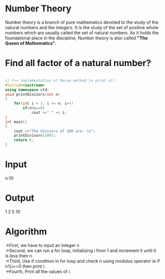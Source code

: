 <h1>Number Theory</h1>
Number theory is a branch of pure mathematics devoted to the study of the natural numbers and the integers. It is the study of the set of positive whole numbers which are usually called the set of natural numbers. As it holds the foundational place in the discipline, Number theory is also called <b>"The Queen of Mathematics".</b>

<h1>Find all factor of a natural number?</h1>

```cpp

// C++ implementation of Naive method to print all
#include<iostream>
using namespace std;
void printDivisors(int n)
{
	for(int i = 1; i <= n; i++)
		if(n%i==0)
			cout <<" " << i;
}
int main()
{
	cout <<"The divisors of 100 are: \n";
	printDivisors(100);
	return 0;
}
```


<h1>Input</h1>
n:10
<h1>Output</h1>
1 2 5 10

<h1>Algorithm</h1>
->First, we have to input an integer n<br>
->Second, we can run a for loop, initializing i from 1 and increment it until it is less then n.<br>
->Third, Use if condition in for loop and check n using modulus operator ie if n%i==0 then print i.<br>   
->Fourth, Print all the values of i.